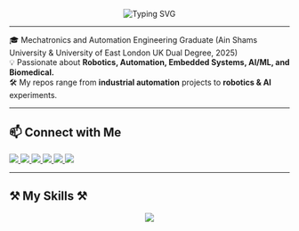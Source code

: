 <p align="center">
  <img src="https://readme-typing-svg.herokuapp.com?font=Fira+Code&weight=600&size=25&pause=1000&color=FF69B4&center=true&vCenter=true&random=false&width=600&lines=Hi%2C+I’m+Engineer+Shahd+AbouHashem+👋" alt="Typing SVG" />
</p>

---
🎓 Mechatronics and Automation Engineering Graduate (Ain Shams University & University of East London UK Dual Degree, 2025)  
💡 Passionate about **Robotics, Automation, Embedded Systems, AI/ML, and Biomedical.**  
🛠️ My repos range from **industrial automation** projects to **robotics & AI** experiments. 

---

## 📫 Connect with Me  

<a href="mailto:shahdabouhashem02@gmail.com">
    <img src="https://img.shields.io/badge/Gmail-333333?style=for-the-badge&logo=gmail&logoColor=red" />
</a>
<a href="https://www.linkedin.com/in/shahd-m-abouhashem/" target="_blank">
    <img src="https://img.shields.io/badge/LinkedIn-0077B5?style=for-the-badge&logo=linkedin&logoColor=white" />
</a>
<a href="https://www.coursera.org/user/17809cedfa1668b1857e295aac449c2c" target="_blank">
    <img src="https://img.shields.io/badge/Coursera-0056D2?style=for-the-badge&logo=Coursera&logoColor=white" />
</a>
<a href="https://www.udemy.com/user/shahd-abouhashem-2/" target="_blank">
    <img src="https://img.shields.io/badge/Udemy-A435F0?style=for-the-badge&logo=Udemy&logoColor=white" />
</a>
<a href="https://wuzzuf.net/me/shahd-abouhashem-59463e1ec0?utm_medium=other&utm_source=referral" target="_blank">
    <img src="https://img.shields.io/badge/Wuzzuf-2C8EBB?style=for-the-badge&logoColor=white" />
</a>
<a href="https://github.com/Shahd-AbouHashem" target="_blank">
    <img src="https://img.shields.io/badge/GitHub-333333?style=for-the-badge&logo=github&logoColor=white" />
</a>

---

## ⚒️ My Skills ⚒️ 

<p align="center">
  <a href="https://skillicons.dev">
    <img src="https://skillicons.dev/icons?i=c,eclipse,py,raspberrypi,ros,unity,vscode,arduino,autocad,ai,pytorch,github,matlab,anaconda,cpp,ubuntu,opencv,tensorflow,visualstudio" />
  </a>
</p>

